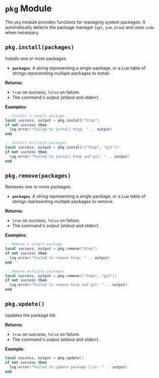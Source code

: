 # `pkg` Module

The `pkg` module provides functions for managing system packages. It automatically detects the package manager (`apt`, `yum`, `brew`) and uses `sudo` when necessary.

## `pkg.install(packages)`

Installs one or more packages.

*   **`packages`**: A string representing a single package, or a Lua table of strings representing multiple packages to install.

**Returns:**

*   `true` on success, `false` on failure.
*   The command's output (stdout and stderr).

**Examples:**

```lua
-- Install a single package
local success, output = pkg.install("htop")
if not success then
  log.error("Failed to install htop: " .. output)
end

-- Install multiple packages
local success, output = pkg.install({"htop", "git"})
if not success then
  log.error("Failed to install htop and git: " .. output)
end
```

## `pkg.remove(packages)`

Removes one or more packages.

*   **`packages`**: A string representing a single package, or a Lua table of strings representing multiple packages to remove.

**Returns:**

*   `true` on success, `false` on failure.
*   The command's output (stdout and stderr).

**Examples:**

```lua
-- Remove a single package
local success, output = pkg.remove("htop")
if not success then
  log.error("Failed to remove htop: " .. output)
end

-- Remove multiple packages
local success, output = pkg.remove({"htop", "git"})
if not success then
  log.error("Failed to remove htop and git: " .. output)
end
```

## `pkg.update()`

Updates the package list.

**Returns:**

*   `true` on success, `false` on failure.
*   The command's output (stdout and stderr).

**Example:**

```lua
local success, output = pkg.update()
if not success then
  log.error("Failed to update package list: " .. output)
end
```
